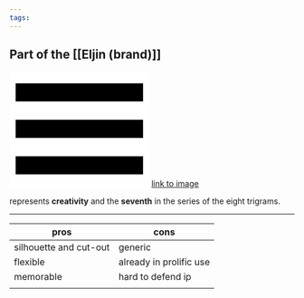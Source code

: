 ```yaml
---
tags:
---
```


Part of the  [[Eljin (brand)]]
---
 ![☰ - Wiktionary, the free dictionary](data:image/png;base64,iVBORw0KGgoAAAANSUhEUgAAAPcAAADMCAMAAACY78UPAAAAIVBMVEX///8AAABycnLs7OyVlZXR0dHm5uaOjo7f399oaGj7+/vbyiQfAAAA0klEQVR4nO3cMRLCMBAEQQHGsv3/B5MSKKAIx90/mPi2bgwAAAAAgL/tc2ub+7L7/ah769atO0u3bt1dunXr7tKtW3eXbt26u3Tr1t2lW7fuLt26xzjOZ9t5LLsBAAAAAAAAaLleddey+657B91VunXr7tKtW3eXbt26u3Tr1t2lW7fuLt26dXfp1q27S/e3u979AQAAAAAAAGi569/3u+4ddFfp1q27S7du3V26devu0q1bd5du3bq7dOvW3aVbt+6udfc+t7a5L7sBAAAAAH7yAUVPZqUW7IqpAAAAAElFTkSuQmCC)
[link to image](https://www.google.com/imgres?imgurl=https%3A%2F%2Fupload.wikimedia.org%2Fwikipedia%2Fcommons%2Fthumb%2Fd%2Fdc%2FTrigramme2630_%25E2%2598%25B0.svg%2F800px-Trigramme2630_%25E2%2598%25B0.svg.png&tbnid=SIAh2PEK3BBFQM&vet=12ahUKEwjus-_-wLSEAxWwq2MGHUdeDqkQMygAegQIARBP..i&imgrefurl=https%3A%2F%2Fen.wiktionary.org%2Fwiki%2F%25E2%2598%25B0&docid=KXc2qrYrWbbxQM&w=800&h=661&q=%E2%98%B0&client=firefox-b-d&ved=2ahUKEwjus-_-wLSEAxWwq2MGHUdeDqkQMygAegQIARBP)

represents **creativity** and the **seventh** in the series of the eight trigrams. 

---


| **pros**                   | **cons**                |
| -------------------------- | ----------------------- |
| silhouette and cut-out<br> | generic                 |
| flexible                   | already in prolific use |
| memorable                  | hard to defend ip       |
|                            |                         |

